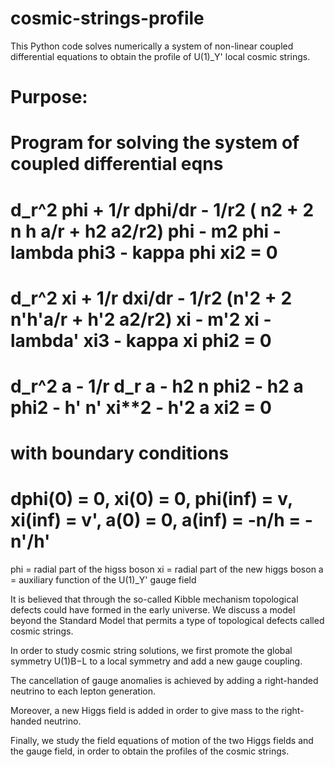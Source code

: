 # cosmic-strings-profile
This Python code solves numerically a system of non-linear coupled differential equations to obtain the profile of U(1)_Y' local cosmic strings.


# Purpose:
#  Program for solving the system of coupled differential eqns
#  d_r^2 phi + 1/r dphi/dr - 1/r**2 ( n**2 + 2 n h a/r + h**2  a**2/r**2) phi - m**2 phi - lambda phi**3 - kappa phi xi**2 = 0
#  d_r^2 xi  + 1/r dxi/dr  - 1/r**2 (n'**2 + 2 n'h'a/r + h'**2 a**2/r**2) xi  - m'**2 xi - lambda' xi**3 - kappa xi phi**2 = 0
#  d_r^2 a - 1/r d_r a - h**2 n phi**2 - h**2 a phi**2 - h' n' xi**2 - h'**2 a xi**2 = 0 
# with  boundary conditions
#    dphi(0) = 0, xi(0) = 0, phi(inf) = v, xi(inf) = v', a(0) = 0, a(inf) = -n/h = -n'/h'


phi = radial part of the higss boson
xi = radial part of the new higgs boson
a = auxiliary function of the U(1)_Y' gauge field 


It is believed that through the so-called Kibble mechanism topological defects could have formed in the early universe. We discuss a model
beyond the Standard Model that permits a type of topological defects called cosmic strings. 

In order to study cosmic string solutions, we first promote the global symmetry U(1)B−L to a local symmetry and add a new gauge coupling. 

The cancellation of gauge anomalies is achieved by adding a right-handed neutrino to each lepton generation. 

Moreover, a new Higgs field is added in order to give mass to the right-handed neutrino. 

Finally, we study the field equations of motion of the two Higgs fields and the gauge field, in
order to obtain the profiles of the cosmic strings.
